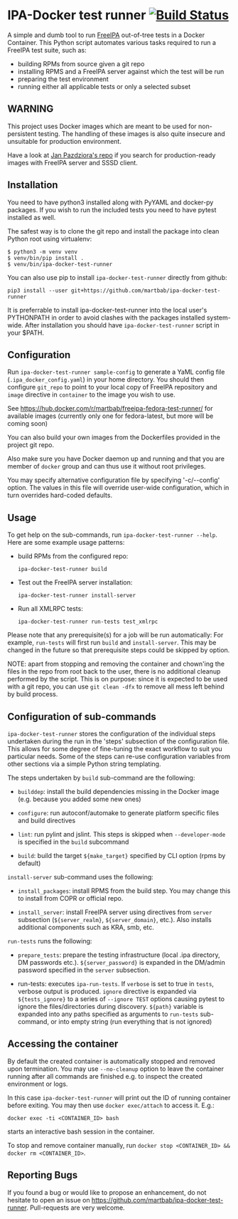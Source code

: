 IPA-Docker test runner [![Build Status](https://travis-ci.org/martbab/ipa-docker-test-runner.svg?branch=master)](https://travis-ci.org/martbab/ipa-docker-test-runner)
======================

A simple and dumb tool to run [FreeIPA](https://github.com/freeipa/freeipa)
out-of-tree tests in a Docker Container. This Python script automates various
tasks required to run a FreeIPA test suite, such as:

* building RPMs from source given a git repo
* installing RPMS and a FreeIPA server against which the test will be run
* preparing the test environment
* running either all applicable tests or only a selected subset

WARNING
-------

This project uses Docker images which are meant to be used for non-persistent
testing. The handling of these images is also quite insecure and unsuitable
for production environment.

Have a look at [Jan Pazdziora's
repo](https://github.com/adelton/docker-freeipa) if you search for
production-ready images with FreeIPA server and SSSD client.

Installation
------------

You need to have python3 installed along with PyYAML and docker-py packages.
If you wish to run the included tests you need to have pytest installed as
well.

The safest way is to clone the git repo and install the package into clean
Python root using virtualenv:

    $ python3 -m venv venv
    $ venv/bin/pip install .
    $ venv/bin/ipa-docker-test-runner

You can also use pip to install `ipa-docker-test-runner` directly from github:

    pip3 install --user git+https://github.com/martbab/ipa-docker-test-runner

It is preferrable to install ipa-docker-test-runner into the local user's
PYTHONPATH in order to avoid clashes with the packages installed system-wide.
After installation you should have `ipa-docker-test-runner` script in your
$PATH.

Configuration
-------------

Run `ipa-docker-test-runner sample-config` to generate a YaML config file
(`.ipa_docker_config.yaml`) in your home directory. You should then configure
`git_repo` to point to your local copy of FreeIPA repository and `image`
directive in `container` to the image you wish to use.

See https://hub.docker.com/r/martbab/freeipa-fedora-test-runner/ for available
images (currently only one for fedora-latest, but more will be coming soon)

You can also build your own images from the Dockerfiles provided in the
project git repo.

Also make sure you have Docker daemon up and running and that you are member
of `docker` group and can thus use it without root privileges.

You may specify alternative configuration file by specifying '-c/--config'
option. The values in this file will override user-wide configuration, which
in turn overrides hard-coded defaults.

Usage
-----

To get help on the sub-commands, run `ipa-docker-test-runner --help`. Here are
some example usage patterns:

* build RPMs from the configured repo:

    ```
    ipa-docker-test-runner build
    ```

* Test out the FreeIPA server installation:

    ```
    ipa-docker-test-runner install-server
    ```

* Run all XMLRPC tests:

    ```
    ipa-docker-test-runner run-tests test_xmlrpc
    ```

Please note that any prerequisite(s) for a job will be run automatically: For
example, `run-tests` will first run `build` and `install-server`. This may be
changed in the future so that prerequisite steps could be skipped by option.

NOTE: apart from stopping and removing the container and chown'ing the files
in the repo from root back to the user, there is no additional cleanup
performed by the script. This is on purpose: since it is expected to be used
with a git repo, you can use `git clean -dfx` to remove all mess left behind
by build process.

Configuration of sub-commands
-----------------------------

`ipa-docker-test-runner` stores the configuration of the individual steps
undertaken during the run in the 'steps' subsection of the configuration file.
This allows for some degree of fine-tuning the exact workflow to suit you
particular needs. Some of the steps can re-use configuration variables from
other sections via a simple Python string templating.

The steps undertaken by `build` sub-command are the following:

* `builddep`:
  install the build dependencies missing in the Docker image (e.g. because you
  added some new ones)

* `configure`:
  run autoconf/automake to generate platform specific files and build
  directives

* `lint`:
  run pylint and jslint. This steps is skipped when `--developer-mode` is
  specified in the `build` subcommand

* `build`:
  build the target `${make_target}` specified by CLI option (rpms by default)

`install-server` sub-command uses the following:

* `install_packages`:
  install RPMS from the build step. You may change this to install from COPR
  or official repo.

* `install_server`:
  install FreeIPA server using directives from `server` subsection
  (`${server_realm}`, `${server_domain}`, etc.). Also installs additional
  components such as KRA, smb, etc.

`run-tests` runs the following:

* `prepare_tests`:
  prepare the testing infrastructure (local .ipa directory, DM passwords
  etc.). `${server_password}` is expanded in the DM/admin password specified
  in the `server` subsection.

* run-tests:
  executes `ipa-run-tests`. If `verbose` is set to true in `tests`, verbose
  output is produced. `ignore` directive is expanded via `${tests_ignore}` to
  a series of `--ignore TEST` options causing pytest to ignore the
  files/directories during discovery. `${path}` variable is expanded into any
  paths specified as arguments to `run-tests` sub-command, or into empty
  string (run everything that is not ignored)

Accessing the container
-----------------------

By default the created container is
automatically stopped and removed upon termination. You may use `--no-cleanup`
option to leave the container running after all commands are finished e.g. to
inspect the created environment or logs.

In this case `ipa-docker-test-runner` will print out the ID of running
container before exiting. You may then use `docker exec/attach` to access it.
E.g.:

    docker exec -ti <CONTAINER_ID> bash

starts an interactive bash session in the container.

To stop and remove container manually, run `docker stop <CONTAINER_ID> &&
docker rm <CONTAINER_ID>`.

Reporting Bugs
--------------

If you found a bug or would like to propose an enhancement, do not hesitate to
open an issue on https://github.com/martbab/ipa-docker-test-runner.
Pull-requests are very welcome. 
